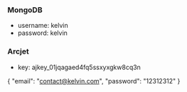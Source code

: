 ### MongoDB

-   username: kelvin
-   password: kelvin

### Arcjet

-   key: ajkey_01jqagaed4fq5ssxyxgkw8cq3n

{
"email": "contact@kelvin.com",
"password": "12312312"
}
